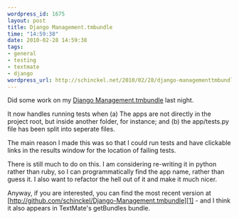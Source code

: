 ```yaml
--- 
wordpress_id: 1675
layout: post
title: Django Management.tmbundle
time: "14:59:38"
date: 2010-02-28 14:59:38
tags: 
- general
- testing
- textmate
- django
wordpress_url: http://schinckel.net/2010/02/28/django-managementtmbundle/
---
```

Did some work on my [Django Management.tmbundle][1] last night.

It now handles running tests when (a) The apps are not directly in the project root, but inside another folder, for instance; and (b) the app/tests.py file has been split into seperate files.

The main reason I made this was so that I could run tests and have clickable links in the results window for the location of failing tests.

There is still much to do on this. I am considering re-writing it in python rather than ruby, so I can programmatically find the app name, rather than guess it. I also want to refactor the hell out of it and make it much nicer.

Anyway, if you are interested, you can find the most recent version at [http://github.com/schinckel/Django-Management.tmbundle][1] - and I think it also appears in TextMate's getBundles bundle.

   [1]: http://github.com/schinckel/Django-Management.tmbundle

